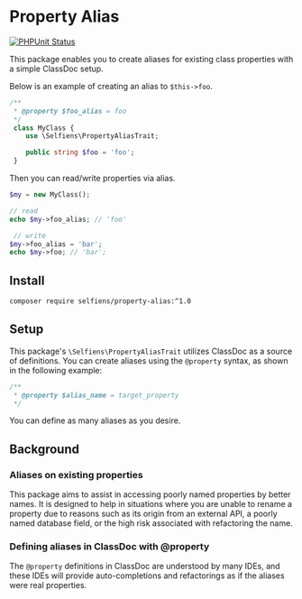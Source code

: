 # Property Alias

[![PHPUnit Status](https://github.com/selfiens/property-alias/actions/workflows/phpunit.yml/badge.svg)](https://github.com/selfiens/property-alias/actions/workflows/phpunit.yml)

This package enables you to create aliases for existing class properties with a simple ClassDoc setup.

Below is an example of creating an alias to `$this->foo`.

```php
/**
 * @property $foo_alias = foo
 */
 class MyClass {
    use \Selfiens\PropertyAliasTrait;

    public string $foo = 'foo';
 }
```

Then you can read/write properties via alias.

```php
$my = new MyClass();

// read
echo $my->foo_alias; // 'foo'

 // write
$my->foo_alias = 'bar';
echo $my->foo; // 'bar';
```

## Install

```sh
composer require selfiens/property-alias:^1.0
```

## Setup

This package's `\Selfiens\PropertyAliasTrait` utilizes ClassDoc as a source of definitions.
You can create aliases using the `@property` syntax, as shown in the following example:

```php
/**
 * @property $alias_name = target_property
 */
```

You can define as many aliases as you desire.

## Background

### Aliases on existing properties

This package aims to assist in accessing poorly named properties by better names.
It is designed to help in situations where you are unable to rename a property
due to reasons such as its origin from an external
API, a poorly named database field, or the high risk associated with refactoring the name.

### Defining aliases in ClassDoc with @property

The `@property` definitions in ClassDoc are understood by many IDEs,
and these IDEs will provide auto-completions and refactorings as if the aliases were real properties.
